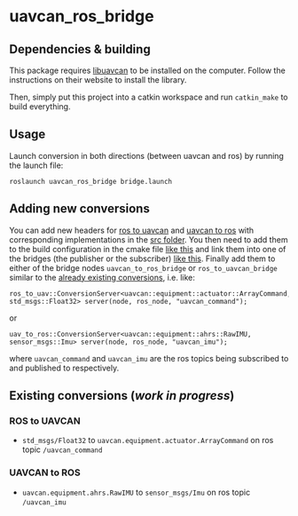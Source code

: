 uavcan_ros_bridge
=================

## Dependencies & building

This package requires [libuavcan](https://github.com/UAVCAN/libuavcan) to be installed on the 
computer. Follow the instructions on their website to install the library.

Then, simply put this project into a catkin workspace and run `catkin_make` to build everything.

## Usage

Launch conversion in both directions (between uavcan and ros) by running the launch file:

```
roslaunch uavcan_ros_bridge bridge.launch
```
## Adding new conversions

You can add new headers for [ros to uavcan](https://gitr.sys.kth.se/smarc-project/sam_drivers/tree/master/uavcan_ros_bridge/include/uavcan_ros_bridge/ros_to_uav)
and [uavcan to ros](https://gitr.sys.kth.se/smarc-project/sam_drivers/tree/master/uavcan_ros_bridge/include/uavcan_ros_bridge/uav_to_ros)
with corresponding implementations in the [src folder](https://gitr.sys.kth.se/smarc-project/sam_drivers/tree/master/uavcan_ros_bridge/src).
You then need to add them to the build configuration in the cmake file [like this](https://gitr.sys.kth.se/smarc-project/sam_drivers/blob/master/uavcan_ros_bridge/CMakeLists.txt#L133)
and link them into one of the bridges (the publisher or the subscriber) [like this](https://gitr.sys.kth.se/smarc-project/sam_drivers/blob/master/uavcan_ros_bridge/CMakeLists.txt#L165).
Finally add them to either of the bridge nodes `uavcan_to_ros_bridge` or `ros_to_uavcan_bridge` similar to the
[already existing conversions](https://gitr.sys.kth.se/smarc-project/sam_drivers/blob/master/uavcan_ros_bridge/src/ros_to_uavcan_bridge.cpp#L44),
i.e. like:
```
ros_to_uav::ConversionServer<uavcan::equipment::actuator::ArrayCommand, std_msgs::Float32> server(node, ros_node, "uavcan_command");
```
or
```
uav_to_ros::ConversionServer<uavcan::equipment::ahrs::RawIMU, sensor_msgs::Imu> server(node, ros_node, "uavcan_imu");
```
where `uavcan_command` and `uavcan_imu` are the ros topics being subscribed to and published to respectively.

## Existing conversions (*work in progress*)

### ROS to UAVCAN
* `std_msgs/Float32` to `uavcan.equipment.actuator.ArrayCommand` on ros topic `/uavcan_command`

### UAVCAN to ROS
* `uavcan.equipment.ahrs.RawIMU` to `sensor_msgs/Imu` on ros topic `/uavcan_imu`
